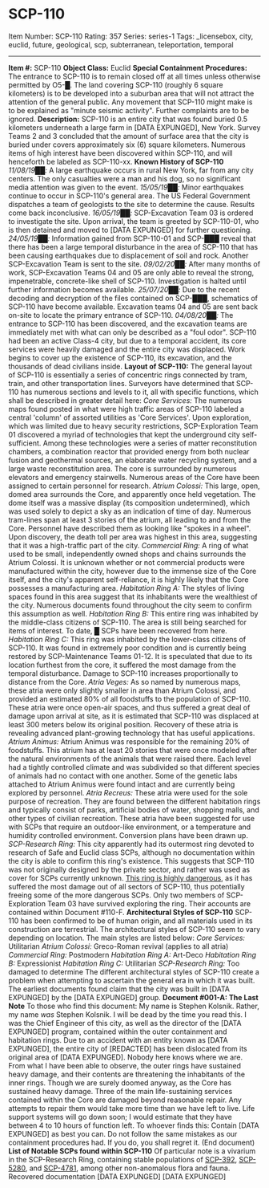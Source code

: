 # SCP-110
Item Number: SCP-110
Rating: 357
Series: series-1
Tags: _licensebox, city, euclid, future, geological, scp, subterranean, teleportation, temporal

---

**Item #:** SCP-110
**Object Class:** Euclid
**Special Containment Procedures:** The entrance to SCP-110 is to remain closed off at all times unless otherwise permitted by O5-█. The land covering SCP-110 (roughly 6 square kilometers) is to be developed into a suburban area that will not attract the attention of the general public. Any movement that SCP-110 might make is to be explained as "minute seismic activity". Further complaints are to be ignored.
**Description:** SCP-110 is an entire city that was found buried 0.5 kilometers underneath a large farm in [DATA EXPUNGED], New York. Survey Teams 2 and 3 concluded that the amount of surface area that the city is buried under covers approximately six (6) square kilometers. Numerous items of high interest have been discovered within SCP-110, and will henceforth be labeled as SCP-110-xx.
**Known History of SCP-110**
_11/08/19██:_ A large earthquake occurs in rural New York, far from any city centers. The only casualties were a man and his dog, so no significant media attention was given to the event.
_15/05/19██:_ Minor earthquakes continue to occur in SCP-110's general area. The US Federal Government dispatches a team of geologists to the site to determine the cause. Results come back inconclusive.
_16/05/19██:_ SCP-Excavation Team 03 is ordered to investigate the site. Upon arrival, the team is greeted by SCP-110-01, who is then detained and moved to [DATA EXPUNGED] for further questioning.
_24/05/19██:_ Information gained from SCP-110-01 and SCP-███ reveal that there has been a large temporal disturbance in the area of SCP-110 that has been causing earthquakes due to displacement of soil and rock. Another SCP-Excavation Team is sent to the site.
_09/02/20██:_ After many months of work, SCP-Excavation Teams 04 and 05 are only able to reveal the strong, impenetrable, concrete-like shell of SCP-110. Investigation is halted until further information becomes available.
_25/07/20██:_ Due to the recent decoding and decryption of the files contained on SCP-███, schematics of SCP-110 have become available. Excavation teams 04 and 05 are sent back on-site to locate the primary entrance of SCP-110.
_04/08/20██:_ The entrance to SCP-110 has been discovered, and the excavation teams are immediately met with what can only be described as a "foul odor". SCP-110 had been an active Class-4 city, but due to a temporal accident, its core services were heavily damaged and the entire city was displaced. Work begins to cover up the existence of SCP-110, its excavation, and the thousands of dead civilians inside.
**Layout of SCP-110:**
The general layout of SCP-110 is essentially a series of concentric rings connected by tram, train, and other transportation lines. Surveyors have determined that SCP-110 has numerous sections and levels to it, all with specific functions, which shall be described in greater detail here:
_Core Services:_ The numerous maps found posted in what were high traffic areas of SCP-110 labeled a central 'column' of assorted utilities as 'Core Services'. Upon exploration, which was limited due to heavy security restrictions, SCP-Exploration Team 01 discovered a myriad of technologies that kept the underground city self-sufficient. Among these technologies were a series of matter reconstitution chambers, a combination reactor that provided energy from both nuclear fusion and geothermal sources, an elaborate water recycling system, and a large waste reconstitution area. The core is surrounded by numerous elevators and emergency stairwells. Numerous areas of the Core have been assigned to certain personnel for research.
_Atrium Colossi:_ This large, open, domed area surrounds the Core, and apparently once held vegetation. The dome itself was a massive display (its composition undetermined), which was used solely to depict a sky as an indication of time of day. Numerous tram-lines span at least 3 stories of the atrium, all leading to and from the Core. Personnel have described them as looking like "spokes in a wheel". Upon discovery, the death toll per area was highest in this area, suggesting that it was a high-traffic part of the city.
_Commercial Ring:_ A ring of what used to be small, independently owned shops and chains surrounds the Atrium Colossi. It is unknown whether or not commercial products were manufactured within the city, however due to the immense size of the Core itself, and the city's apparent self-reliance, it is highly likely that the Core possesses a manufacturing area.
_Habitation Ring A:_ The styles of living spaces found in this area suggest that its inhabitants were the wealthiest of the city. Numerous documents found throughout the city seem to confirm this assumption as well.
_Habitation Ring B:_ This entire ring was inhabited by the middle-class citizens of SCP-110. The area is still being searched for items of interest. To date, █ SCPs have been recovered from here.
_Habitation Ring C:_ This ring was inhabited by the lower-class citizens of SCP-110. It was found in extremely poor condition and is currently being restored by SCP-Maintenance Teams 01-12. It is speculated that due to its location furthest from the core, it suffered the most damage from the temporal disturbance. Damage to SCP-110 increases proportionally to distance from the Core.
_Atria Veges:_ As so named by numerous maps, these atria were only slightly smaller in area than Atrium Colossi, and provided an estimated 80% of all foodstuffs to the population of SCP-110. These atria were once open-air spaces, and thus suffered a great deal of damage upon arrival at site, as it is estimated that SCP-110 was displaced at least 300 meters below its original position. Recovery of these atria is revealing advanced plant-growing technology that has useful applications.
_Atrium Animus:_ Atrium Animus was responsible for the remaining 20% of foodstuffs. This atrium has at least 20 stories that were once modeled after the natural environments of the animals that were raised there. Each level had a tightly controlled climate and was subdivided so that different species of animals had no contact with one another. Some of the genetic labs attached to Atrium Animus were found intact and are currently being explored by personnel.
_Atria Recreus:_ These atria were used for the sole purpose of recreation. They are found between the different habitation rings and typically consist of parks, artificial bodies of water, shopping malls, and other types of civilian recreation. These atria have been suggested for use with SCPs that require an outdoor-like environment, or a temperature and humidity controlled environment. Conversion plans have been drawn up.
_SCP-Research Ring:_ This city apparently had its outermost ring devoted to research of Safe and Euclid class SCPs, although no documentation within the city is able to confirm this ring's existence. This suggests that SCP-110 was not originally designed by the private sector, and rather was used as cover for SCPs currently unknown. [This ring is highly dangerous](/the-lockdown), as it has suffered the most damage out of all sectors of SCP-110, thus potentially freeing some of the more dangerous SCPs. Only two members of SCP-Exploration Team 03 have survived exploring the ring. Their accounts are contained within Document #110-F.
**Architectural Styles of SCP-110**
SCP-110 has been confirmed to be of human origin, and all materials used in its construction are terrestrial. The architectural styles of SCP-110 seem to vary depending on location. The main styles are listed below:
_Core Services:_ Utilitarian
_Atrium Colossi:_ Greco-Roman revival (applies to all atria)
_Commercial Ring:_ Postmodern
_Habitation Ring A:_ Art-Deco
_Habitation Ring B:_ Expressionist
_Habitation Ring C:_ Utilitarian
_SCP-Research Ring:_ Too damaged to determine
The different architectural styles of SCP-110 create a problem when attempting to ascertain the general era in which it was built. The earliest documents found claim that the city was built in [DATA EXPUNGED] by the [DATA EXPUNGED] group.
**Document #001-A: The Last Note**
To those who find this document:
My name is Stephen Kolsnik. Rather, my name _was_ Stephen Kolsnik. I will be dead by the time you read this.
I was the Chief Engineer of this city, as well as the director of the [DATA EXPUNGED] program, contained within the outer containment and habitation rings. Due to an accident with an entity known as [DATA EXPUNGED], the entire city of [REDACTED] has been dislocated from its original area of [DATA EXPUNGED].
Nobody here knows where we are.
From what I have been able to observe, the outer rings have sustained heavy damage, and their contents are threatening the inhabitants of the inner rings. Though we are surely doomed anyway, as the Core has sustained heavy damage.
Three of the main life-sustaining services contained within the Core are damaged beyond reasonable repair. Any attempts to repair them would take more time than we have left to live.
Life support systems will go down soon; I would estimate that they have between 4 to 10 hours of function left.
To whoever finds this:
Contain [DATA EXPUNGED] as best you can. Do not follow the same mistakes as our containment procedures had. If you do, you shall regret it.
(End document)
**List of Notable SCPs found within SCP-110**
Of particular note is a vivarium in the SCP-Research Ring, containing stable populations of [SCP-392](/scp-392), [SCP-5280](/scp-5280), and [SCP-4781](/scp-4781), among other non-anomalous flora and fauna. Recovered documentation [DATA EXPUNGED]
[DATA EXPUNGED]